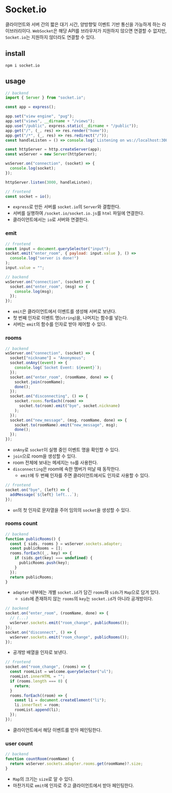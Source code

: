 # Socket.io

클라이언트와 서버 간의 짧은 대기 시간, 양방향및 이벤트 기반 통신을 가능하게 하는 라이브러리이다. `WebSocket`은 해당 API를 브라우저가 지원하지 않으면 연결할 수 없지만, `Socket.io`는 지원하지 않더라도 연결할 수 있다.

## install

`npm i socket.io`

## usage

```javascript
// backend
import { Server } from "socket.io";

const app = express();

app.set("view engine", "pug");
app.set("views", __dirname + "/views");
app.use("/public", express.static(__dirname + "/public"));
app.get("/", (_, res) => res.render("home"));
app.get("/*", (_, res) => res.redirect("/"));
const handleListen = () => console.log(`Listening on ws://localhost:3000`);

const httpServer = http.createServer(app);
const wsServer = new Server(httpServer);

wsServer.on("connection", (socket) => {
  console.log(socket);
});

httpServer.listen(3000, handleListen);

// frontend
const socket = io();
```

- `express`로 만든 서버를 `socket.io`의 `Server`와 결합한다.
- 서버를 실행하여 `/socket.io/socket.io.js`를 `html` 파일에 연결한다.
- 클라이언트에서는 `io`로 서버와 연결한다.

### emit

```javascript
// frontend
const input = document.querySelector("input");
socket.emit("enter_room", { payload: input.value }, () =>
  console.log("server is done!")
);
input.value = "";

// backend
wsServer.on("connection", (socket) => {
  socket.on("enter_room", (msg) => {
    console.log(msg);
  });
});
```

- `emit`은 클라이언트에서 이벤트를 생성해 서버로 보낸다.
- 첫 번째 인자로 이벤트 명(`string`)을, 나머지는 함수를 넣는다.
- 서버는 `emit`의 함수를 인자로 받아 제어할 수 있다.

### rooms

```javascript
// backend
wsServer.on("connection", (socket) => {
  socket["nickname"] = "Anonymous";
  socket.onAny((event) => {
    console.log(`Socket Event: ${event}`);
  });
  socket.on("enter_room", (roomName, done) => {
    socket.join(roomName);
    done();
  });
  socket.on("disconnecting", () => {
    socket.rooms.forEach((room) =>
      socket.to(room).emit("bye", socket.nickname)
    );
  });
  socket.on("new_message", (msg, roomName, done) => {
    socket.to(roomName).emit("new_message", msg);
    done();
  });
});
```

- `onAny`로 `socket`이 실행 중인 이벤트 명을 확인할 수 있다.
- `join`으로 room을 생성할 수 있다.
- room 전체에 보내는 메세지는 `to`를 사용한다.
- `disconnecting`은 room에 속한 멤버가 떠날 때 동작한다.
  - `emit`에 두 번째 인자를 주면 클라이언트에서도 인자로 사용할 수 있다.

```javascript
// frontend
socket.on("bye", (left) => {
  addMessage(`${left} left...`);
});
```

- `on`의 첫 인자로 문자열을 주어 임의의 `socket`을 생성할 수 있다.

### rooms count

```javascript
// backend
function publicRooms() {
  const { sids, rooms } = wsServer.sockets.adapter;
  const publicRooms = [];
  rooms.forEach((_, key) => {
    if (sids.get(key) === undefined) {
      publicRooms.push(key);
    }
  });
  return publicRooms;
}
```

- `adapter` 내부에는 개별 `socket.id`가 담긴 `rooms`와 `sids`가 `Map`으로 담겨 있다.
  - `sids`에 존재하지 않는 `rooms`의 `key`는 `socket.id`가 아니라 공개방이다.

```javascript
// backend
socket.on("enter_room", (roomName, done) => {
  // (...)
  wsServer.sockets.emit("room_change", publicRooms());
});
socket.on("disconnect", () => {
  wsServer.sockets.emit("room_change", publicRooms());
});
```

- 공개방 배열을 인자로 보낸다.

```javascript
// frontend
socket.on("room_change", (rooms) => {
  const roomList = welcome.querySelector("ul");
  roomList.innerHTML = "";
  if (rooms.length === 0) {
    return;
  }
  rooms.forEach((room) => {
    const li = document.createElement("li");
    li.innerText = room;
    roomList.append(li);
  });
});
```

- 클라이언트에서 해당 이벤트를 받아 페인팅한다.

### user count

```javascript
// backend
function countRoom(roomName) {
  return wsServer.sockets.adapter.rooms.get(roomName)?.size;
}
```

- `Map`의 크기는 `size`로 알 수 있다.
- 마찬가지로 `emit`에 인자로 주고 클라이언트에서 받아 페인팅한다.
